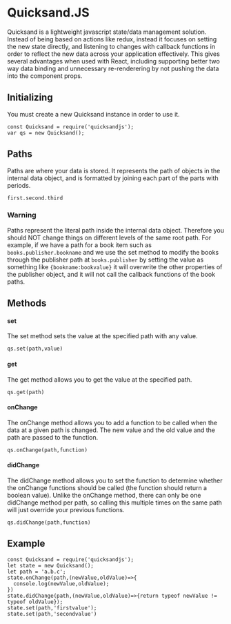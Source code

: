 # Quicksand.JS
Quicksand is a lightweight javascript state/data management solution. Instead of being based on actions like redux, instead it focuses on setting the new state directly, and listening to changes with callback functions in order to reflect the new data across your application effectively. This gives several advantages when used with React, including supporting better two way data binding and unnecessary re-renderering by not pushing the data into the component props.

## Initializing
You must create a new Quicksand instance in order to use it.

```
const Quicksand = require('quicksandjs');
var qs = new Quicksand();
```

## Paths
Paths are where your data is stored. It represents the path of objects in the internal data object, and is formatted by joining each part of the parts with periods.

```first.second.third```

### Warning
Paths represent the literal path inside the internal data object. Therefore you should NOT change things on different levels of the same root path. For example, if we have a path for a book item such as ```books.publisher.bookname``` and we use the set method to modify the books through the publisher path at ```books.publisher``` by setting the value as something like ```{bookname:bookvalue}``` it will overwrite the other properties of the publisher object, and it will not call the callback functions of the book paths.

## Methods

#### set
The set method sets the value at the specified path with any value.

```qs.set(path,value)```

#### get
The get method allows you to get the value at the specified path.

```qs.get(path)```

#### onChange
The onChange method allows you to add a function to be called when the data at a given path is changed. The new value and the old value and the path are passed to the function.

```qs.onChange(path,function)```

#### didChange
The didChange method allows you to set the function to determine whether the onChange functions should be called (the function should return a boolean value). Unlike the onChange method, there can only be one didChange method per path, so calling this multiple times on the same path will just override your previous functions.

```qs.didChange(path,function)```


## Example
```
const Quicksand = require('quicksandjs');
let state = new Quicksand();
let path = 'a.b.c';
state.onChange(path,(newValue,oldValue)=>{
  console.log(newValue,oldValue);
})
state.didChange(path,(newValue,oldValue)=>{return typeof newValue != typeof oldValue});
state.set(path,'firstvalue');
state.set(path,'secondvalue')
```
